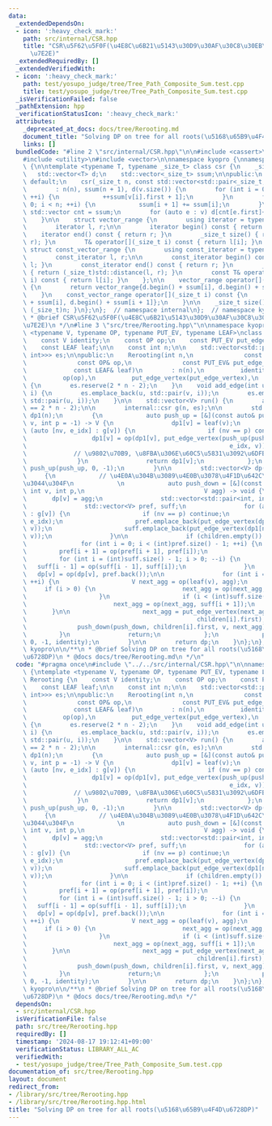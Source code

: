 ```yaml
---
data:
  _extendedDependsOn:
  - icon: ':heavy_check_mark:'
    path: src/internal/CSR.hpp
    title: "CSR\u5F62\u5F0F(\u4E8C\u6B21\u5143\u30D9\u30AF\u30C8\u30EB\u306E\u5727\
      \u7E2E)"
  _extendedRequiredBy: []
  _extendedVerifiedWith:
  - icon: ':heavy_check_mark:'
    path: test/yosupo_judge/tree/Tree_Path_Composite_Sum.test.cpp
    title: test/yosupo_judge/tree/Tree_Path_Composite_Sum.test.cpp
  _isVerificationFailed: false
  _pathExtension: hpp
  _verificationStatusIcon: ':heavy_check_mark:'
  attributes:
    _deprecated_at_docs: docs/tree/Rerooting.md
    document_title: "Solving DP on tree for all roots(\u5168\u65B9\u4F4D\u6728DP)"
    links: []
  bundledCode: "#line 2 \"src/internal/CSR.hpp\"\n\n#include <cassert>\n#include <iterator>\n\
    #include <utility>\n#include <vector>\n\nnamespace kyopro {\nnamespace internal\
    \ {\n\ntemplate <typename T, typename _size_t> class csr {\n    _size_t n;\n \
    \   std::vector<T> d;\n    std::vector<_size_t> ssum;\n\npublic:\n    csr() =\
    \ default;\n    csr(_size_t n, const std::vector<std::pair<_size_t, T>>& v)\n\
    \        : n(n), ssum(n + 1), d(v.size()) {\n        for (int i = 0; i < (int)v.size();\
    \ ++i) {\n            ++ssum[v[i].first + 1];\n        }\n        for (int i =\
    \ 0; i < n; ++i) {\n            ssum[i + 1] += ssum[i];\n        }\n\n       \
    \ std::vector cnt = ssum;\n        for (auto e : v) d[cnt[e.first]++] = e.second;\n\
    \    }\n\n    struct vector_range {\n        using iterator = typename std::vector<T>::iterator;\n\
    \        iterator l, r;\n\n        iterator begin() const { return l; }\n    \
    \    iterator end() const { return r; }\n        _size_t size() { return std::distance(l,\
    \ r); }\n        T& operator[](_size_t i) const { return l[i]; }\n    };\n   \
    \ struct const_vector_range {\n        using const_iterator = typename std::vector<T>::const_iterator;\n\
    \        const_iterator l, r;\n\n        const_iterator begin() const { return\
    \ l; }\n        const_iterator end() const { return r; }\n        _size_t size()\
    \ { return (_size_t)std::distance(l, r); }\n        const T& operator[](_size_t\
    \ i) const { return l[i]; }\n    };\n\n    vector_range operator[](_size_t i)\
    \ {\n        return vector_range{d.begin() + ssum[i], d.begin() + ssum[i + 1]};\n\
    \    }\n    const_vector_range operator[](_size_t i) const {\n        return const_vector_range{d.begin()\
    \ + ssum[i], d.begin() + ssum[i + 1]};\n    }\n\n    _size_t size() const { return\
    \ (_size_t)n; }\n};\n};  // namespace internal\n};  // namespace kyopro\n\n/**\n\
    \ * @brief CSR\u5F62\u5F0F(\u4E8C\u6B21\u5143\u30D9\u30AF\u30C8\u30EB\u306E\u5727\
    \u7E2E)\n */\n#line 3 \"src/tree/Rerooting.hpp\"\n\nnamespace kyopro {\ntemplate\
    \ <typename V, typename OP, typename PUT_EV, typename LEAF>\nclass Rerooting {\n\
    \    const V identity;\n    const OP op;\n    const PUT_EV put_edge_vertex;\n\
    \    const LEAF leaf;\n\n    const int n;\n\n    std::vector<std::pair<int, std::pair<int,\
    \ int>>> es;\n\npublic:\n    Rerooting(int n,\n              const V& identity,\n\
    \              const OP& op,\n              const PUT_EV& put_edge_vertex,\n \
    \             const LEAF& leaf)\n        : n(n),\n          identity(identity),\n\
    \          op(op),\n          put_edge_vertex(put_edge_vertex),\n          leaf(leaf)\
    \ {\n        es.reserve(2 * n - 2);\n    }\n    void add_edge(int u, int v, int\
    \ i) {\n        es.emplace_back(u, std::pair(v, i));\n        es.emplace_back(v,\
    \ std::pair(u, i));\n    }\n\n    std::vector<V> run() {\n        assert(es.size()\
    \ == 2 * n - 2);\n\n        internal::csr g(n, es);\n\n        std::vector<V>\
    \ dp1(n);\n        {\n            auto push_up = [&](const auto& push_up, int\
    \ v, int p = -1) -> V {\n                dp1[v] = leaf(v);\n                for\
    \ (auto [nv, e_idx] : g[v]) {\n                    if (nv == p) continue;\n  \
    \                  dp1[v] = op(dp1[v], put_edge_vertex(push_up(push_up, nv, v),\n\
    \                                                        e_idx, v));\n       \
    \             // \u9802\u70B9, \u8FBA\u306E\u60C5\u5831\u3092\u6DFB\u52A0\n  \
    \              }\n                return dp1[v];\n            };\n           \
    \ push_up(push_up, 0, -1);\n        }\n\n        std::vector<V> dp(n);\n\n   \
    \     {\n            // \u4E0A\u304B\u3089\u4E0B\u3078\u4F1D\u642C\u3057\u3066\
    \u3044\u304F\n            \n            auto push_down = [&](const auto& push_down,\
    \ int v, int p,\n                                 V agg) -> void {\n         \
    \       dp[v] = agg;\n                std::vector<std::pair<int, int>> children;\n\
    \                std::vector<V> pref, suff;\n                for (auto [nv, e_idx]\
    \ : g[v]) {\n                    if (nv == p) continue;\n                    children.emplace_back(nv,\
    \ e_idx);\n                    pref.emplace_back(put_edge_vertex(dp1[nv], e_idx,\
    \ v));\n                    suff.emplace_back(put_edge_vertex(dp1[nv], e_idx,\
    \ v));\n                }\n\n                if (children.empty()) return;\n \
    \               for (int i = 0; i < (int)pref.size() - 1; ++i) {\n           \
    \         pref[i + 1] = op(pref[i + 1], pref[i]);\n                }\n       \
    \         for (int i = (int)suff.size() - 1; i > 0; --i) {\n                 \
    \   suff[i - 1] = op(suff[i - 1], suff[i]);\n                }\n             \
    \   dp[v] = op(dp[v], pref.back());\n\n                for (int i = 0; i < (int)children.size();\
    \ ++i) {\n                    V next_agg = op(leaf(v), agg);\n               \
    \     if (i > 0) {\n                        next_agg = op(next_agg, pref[i - 1]);\n\
    \                    }\n                    if (i < (int)suff.size() - 1) {\n\
    \                        next_agg = op(next_agg, suff[i + 1]);\n             \
    \       }\n\n                    next_agg = put_edge_vertex(next_agg, children[i].second,\n\
    \                                               children[i].first);\n\n      \
    \              push_down(push_down, children[i].first, v, next_agg);\n       \
    \         }\n                return;\n            };\n            push_down(push_down,\
    \ 0, -1, identity);\n        }\n\n        return dp;\n    }\n};\n};  // namespace\
    \ kyopro\n\n/**\n * @brief Solving DP on tree for all roots(\u5168\u65B9\u4F4D\
    \u6728DP)\n * @docs docs/tree/Rerooting.md\n */\n"
  code: "#pragma once\n#include \"../../src/internal/CSR.hpp\"\n\nnamespace kyopro\
    \ {\ntemplate <typename V, typename OP, typename PUT_EV, typename LEAF>\nclass\
    \ Rerooting {\n    const V identity;\n    const OP op;\n    const PUT_EV put_edge_vertex;\n\
    \    const LEAF leaf;\n\n    const int n;\n\n    std::vector<std::pair<int, std::pair<int,\
    \ int>>> es;\n\npublic:\n    Rerooting(int n,\n              const V& identity,\n\
    \              const OP& op,\n              const PUT_EV& put_edge_vertex,\n \
    \             const LEAF& leaf)\n        : n(n),\n          identity(identity),\n\
    \          op(op),\n          put_edge_vertex(put_edge_vertex),\n          leaf(leaf)\
    \ {\n        es.reserve(2 * n - 2);\n    }\n    void add_edge(int u, int v, int\
    \ i) {\n        es.emplace_back(u, std::pair(v, i));\n        es.emplace_back(v,\
    \ std::pair(u, i));\n    }\n\n    std::vector<V> run() {\n        assert(es.size()\
    \ == 2 * n - 2);\n\n        internal::csr g(n, es);\n\n        std::vector<V>\
    \ dp1(n);\n        {\n            auto push_up = [&](const auto& push_up, int\
    \ v, int p = -1) -> V {\n                dp1[v] = leaf(v);\n                for\
    \ (auto [nv, e_idx] : g[v]) {\n                    if (nv == p) continue;\n  \
    \                  dp1[v] = op(dp1[v], put_edge_vertex(push_up(push_up, nv, v),\n\
    \                                                        e_idx, v));\n       \
    \             // \u9802\u70B9, \u8FBA\u306E\u60C5\u5831\u3092\u6DFB\u52A0\n  \
    \              }\n                return dp1[v];\n            };\n           \
    \ push_up(push_up, 0, -1);\n        }\n\n        std::vector<V> dp(n);\n\n   \
    \     {\n            // \u4E0A\u304B\u3089\u4E0B\u3078\u4F1D\u642C\u3057\u3066\
    \u3044\u304F\n            \n            auto push_down = [&](const auto& push_down,\
    \ int v, int p,\n                                 V agg) -> void {\n         \
    \       dp[v] = agg;\n                std::vector<std::pair<int, int>> children;\n\
    \                std::vector<V> pref, suff;\n                for (auto [nv, e_idx]\
    \ : g[v]) {\n                    if (nv == p) continue;\n                    children.emplace_back(nv,\
    \ e_idx);\n                    pref.emplace_back(put_edge_vertex(dp1[nv], e_idx,\
    \ v));\n                    suff.emplace_back(put_edge_vertex(dp1[nv], e_idx,\
    \ v));\n                }\n\n                if (children.empty()) return;\n \
    \               for (int i = 0; i < (int)pref.size() - 1; ++i) {\n           \
    \         pref[i + 1] = op(pref[i + 1], pref[i]);\n                }\n       \
    \         for (int i = (int)suff.size() - 1; i > 0; --i) {\n                 \
    \   suff[i - 1] = op(suff[i - 1], suff[i]);\n                }\n             \
    \   dp[v] = op(dp[v], pref.back());\n\n                for (int i = 0; i < (int)children.size();\
    \ ++i) {\n                    V next_agg = op(leaf(v), agg);\n               \
    \     if (i > 0) {\n                        next_agg = op(next_agg, pref[i - 1]);\n\
    \                    }\n                    if (i < (int)suff.size() - 1) {\n\
    \                        next_agg = op(next_agg, suff[i + 1]);\n             \
    \       }\n\n                    next_agg = put_edge_vertex(next_agg, children[i].second,\n\
    \                                               children[i].first);\n\n      \
    \              push_down(push_down, children[i].first, v, next_agg);\n       \
    \         }\n                return;\n            };\n            push_down(push_down,\
    \ 0, -1, identity);\n        }\n\n        return dp;\n    }\n};\n};  // namespace\
    \ kyopro\n\n/**\n * @brief Solving DP on tree for all roots(\u5168\u65B9\u4F4D\
    \u6728DP)\n * @docs docs/tree/Rerooting.md\n */"
  dependsOn:
  - src/internal/CSR.hpp
  isVerificationFile: false
  path: src/tree/Rerooting.hpp
  requiredBy: []
  timestamp: '2024-08-17 19:12:41+09:00'
  verificationStatus: LIBRARY_ALL_AC
  verifiedWith:
  - test/yosupo_judge/tree/Tree_Path_Composite_Sum.test.cpp
documentation_of: src/tree/Rerooting.hpp
layout: document
redirect_from:
- /library/src/tree/Rerooting.hpp
- /library/src/tree/Rerooting.hpp.html
title: "Solving DP on tree for all roots(\u5168\u65B9\u4F4D\u6728DP)"
---
```

